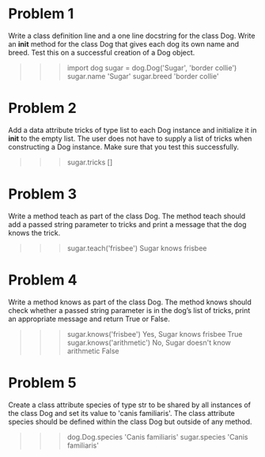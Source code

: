 # Problem 1
Write a class definition line and a one line docstring for the class Dog. Write an __init__ method for the class Dog that gives each dog its own name and breed. Test this on a successful creation of a Dog object.
>>> import dog
>>> sugar = dog.Dog('Sugar', 'border collie')
>>> sugar.name
'Sugar'
>>> sugar.breed
'border collie'
# Problem 2
Add a data attribute tricks of type list to each Dog instance and initialize it in __init__ to the empty list. The user does not have to supply a list of tricks when constructing a Dog instance. Make sure that you test this successfully.
>>> sugar.tricks
[]
# Problem 3
Write a method teach as part of the class Dog. The method teach should add a passed string parameter to tricks and print a message that the dog knows the trick.
>>> sugar.teach('frisbee')
Sugar knows frisbee

# Problem 4
Write a method knows as part of the class Dog. The method knows should check whether a passed string parameter is in the dog’s list of tricks, print an appropriate message and return True or False.
>>> sugar.knows('frisbee')
Yes, Sugar knows frisbee
True
>>> sugar.knows('arithmetic')
No, Sugar doesn't know arithmetic
False
# Problem 5
Create a class attribute species of type str to be shared by all instances of the class Dog and set its value to 'canis familiaris'. The class attribute species should be defined within the class Dog but outside of any method.
>>> dog.Dog.species
'Canis familiaris'
>>> sugar.species
'Canis familiaris'